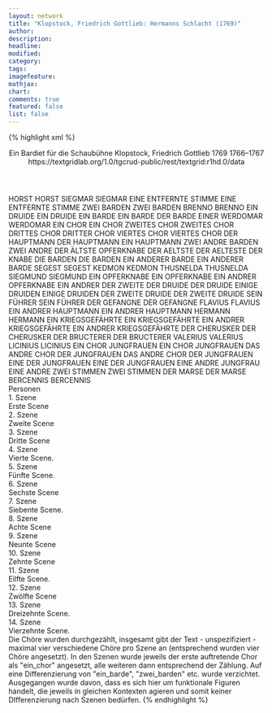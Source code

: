 ```yaml
---
layout: network
title: "Klopstock, Friedrich Gottlieb: Hermanns Schlacht (1769)"
author:
description:
headline:
modified:
category:
tags:
imagefeature: 
mathjax: 
chart: 
comments: true
featured: false
list: false
---
```

{% highlight xml %}
<?xml-model href="https://raw.githubusercontent.com/DLiNa/project/master/rules/lina.rnc"?><?xml-model href="https://raw.githubusercontent.com/DLiNa/project/master/rules/lina.sch"?>
<play xmlns="http://lina.digital">
  <header>
    <title>Hermanns Schlacht</title>
    <subtitle>Ein Bardiet für die Schaubühne</subtitle>
    <genretitle/>
    <author>Klopstock, Friedrich Gottlieb</author>
    <date type="print" when="1769">1769</date>
    <date type="premiere"/>
    <date type="written" when="1767">1766–1767</date>
    <source>https://textgridlab.org/1.0/tgcrud-public/rest/textgrid:r1hd.0/data</source>
  </header>
  <personae>
    <character>
      <name>HORST</name>
      <alias xml:id="horst">
        <name>HORST</name>
      </alias>
    </character>
    <character>
      <name>SIEGMAR</name>
      <alias xml:id="siegmar">
        <name>SIEGMAR</name>
      </alias>
    </character>
    <character>
      <name>EINE ENTFERNTE STIMME</name>
      <alias xml:id="eine_entfernte_stimme">
        <name>EINE ENTFERNTE STIMME</name>
      </alias>
    </character>
    <character>
      <name>ZWEI BARDEN</name>
      <alias xml:id="zwei_barden">
        <name>ZWEI BARDEN</name>
      </alias>
    </character>
    <character>
      <name>BRENNO</name>
      <alias xml:id="brenno">
        <name>BRENNO</name>
      </alias>
    </character>
    <character>
      <name>EIN DRUIDE</name>
      <alias xml:id="ein_druide">
        <name>EIN DRUIDE</name>
      </alias>
    </character>
    <character>
      <name>EIN BARDE</name>
      <alias xml:id="ein_barde">
        <name>EIN BARDE</name>
      </alias>
      <alias xml:id="der_barde">
        <name>DER BARDE</name>
      </alias>
      <alias xml:id="einer">
        <name>EINER</name>
      </alias>
    </character>
    <character>
      <name>WERDOMAR</name>
      <alias xml:id="werdomar">
        <name>WERDOMAR</name>
      </alias>
    </character>
    <character>
      <name>EIN CHOR</name>
      <alias xml:id="ein_chor">
        <name>EIN CHOR</name>
      </alias>
    </character>
    <character>
      <name>ZWEITES CHOR</name>
      <alias xml:id="zweites_chor">
        <name>ZWEITES CHOR</name>
      </alias>
    </character>
    <character>
      <name>DRITTES CHOR</name>
      <alias xml:id="drittes_chor">
        <name>DRITTER CHOR</name>
      </alias>
    </character>
    <character>
      <name>VIERTES CHOR</name>
      <alias xml:id="viertes_chor">
        <name>VIERTES CHOR</name>
      </alias>
    </character>
    <character>
      <name>DER HAUPTMANN</name>
      <alias xml:id="der_hauptmann">
        <name>DER HAUPTMANN</name>
      </alias>
      <alias xml:id="ein_hauptmann">
        <name>EIN HAUPTMANN</name>
      </alias>
    </character>
    <character>
      <name>ZWEI ANDRE BARDEN</name>
      <alias xml:id="zwei_andre">
        <name>ZWEI ANDRE</name>
      </alias>
    </character>
    <character>
      <name>DER ÄLTSTE OPFERKNABE</name>
      <alias xml:id="der_aeltste">
        <name>DER AELTSTE</name>
      </alias>
      <alias xml:id="der_aelteste">
        <name>DER AELTESTE</name>
      </alias>
      <alias xml:id="der_knabe">
        <name>DER KNABE</name>
      </alias>
    </character>
    <character>
      <name>DIE BARDEN</name>
      <alias xml:id="die_barden">
        <name>DIE BARDEN</name>
      </alias>
    </character>
    <character>
      <name>EIN ANDERER BARDE</name>
      <alias xml:id="ein_anderer_barde">
        <name>EIN ANDERER BARDE</name>
      </alias>
    </character>
    <character>
      <name>SEGEST</name>
      <alias xml:id="segest">
        <name>SEGEST</name>
      </alias>
    </character>
    <character>
      <name>KEDMON</name>
      <alias xml:id="kedmon">
        <name>KEDMON</name>
      </alias>
    </character>
    <character>
      <name>THUSNELDA</name>
      <alias xml:id="thusnelda">
        <name>THUSNELDA</name>
      </alias>
    </character>
    <character>
      <name>SIEGMUND</name>
      <alias xml:id="siegmund">
        <name>SIEGMUND</name>
      </alias>
    </character>
    <character>
      <name>EIN OPFERKNABE</name>
      <alias xml:id="ein_opferknabe">
        <name>EIN OPFERKNABE</name>
      </alias>
    </character>
    <character>
      <name>EIN ANDRER OPFERKNABE</name>
      <alias xml:id="ein_andrer_opferknabe">
        <name>EIN ANDRER</name>
      </alias>
      <alias xml:id="der_zweite">
        <name>DER ZWEITE</name>
      </alias>
    </character>
    <character>
      <name>DER DRUIDE</name>
      <alias xml:id="der_druide">
        <name>DER DRUIDE</name>
      </alias>
    </character>
    <character>
      <name>EINIGE DRUIDEN</name>
      <alias xml:id="einige_druiden">
        <name>EINIGE DRUIDEN</name>
      </alias>
    </character>
    <character>
      <name>DER ZWEITE DRUIDE</name>
      <alias xml:id="der_zweite_druide">
        <name>DER ZWEITE DRUIDE</name>
      </alias>
    </character>
    <character>
      <name>SEIN FÜHRER</name>
      <alias xml:id="sein_führer">
        <name>SEIN FÜHRER</name>
      </alias>
    </character>
    <character>
      <name>DER GEFANGNE</name>
      <alias xml:id="der_gefangne">
        <name>DER GEFANGNE</name>
      </alias>
    </character>
    <character>
      <name>FLAVIUS</name>
      <alias xml:id="flavius">
        <name>FLAVIUS</name>
      </alias>
    </character>
    <character>
      <name>EIN ANDRER HAUPTMANN</name>
      <alias xml:id="ein_andrer_hauptmann">
        <name>EIN ANDRER HAUPTMANN</name>
      </alias>
    </character>
    <character>
      <name>HERMANN</name>
      <alias xml:id="hermann">
        <name>HERMANN</name>
      </alias>
    </character>
    <character>
      <name>EIN KRIEGSGEFÄHRTE</name>
      <alias xml:id="ein_kriegsgefährte">
        <name>EIN KRIEGSGEFÄHRTE</name>
      </alias>
    </character>
    <character>
      <name>EIN ANDRER KRIEGSGEFÄHRTE</name>
      <alias xml:id="ein_andrer">
        <name>EIN ANDRER KRIEGSGEFÄHRTE</name>
      </alias>
    </character>
    <character>
      <name>DER CHERUSKER</name>
      <alias xml:id="der_cherusker">
        <name>DER CHERUSKER</name>
      </alias>
    </character>
    <character>
      <name>DER BRUCTERER</name>
      <alias xml:id="der_bructerer">
        <name>DER BRUCTERER</name>
      </alias>
    </character>
    <character>
      <name>VALERIUS</name>
      <alias xml:id="valerius">
        <name>VALERIUS</name>
      </alias>
    </character>
    <character>
      <name>LICINIUS</name>
      <alias xml:id="licinius">
        <name>LICINIUS</name>
      </alias>
    </character>
    <character>
      <name>EIN CHOR JUNGFRAUEN</name>
      <alias xml:id="ein_chor_jungfrauen">
        <name>EIN CHOR JUNGFRAUEN</name>
      </alias>
    </character>
    <character>
      <name>DAS ANDRE CHOR DER JUNGFRAUEN</name>
      <alias xml:id="das_andre_chor_der_jungfrauen">
        <name>DAS ANDRE CHOR DER JUNGFRAUEN</name>
      </alias>
    </character>
    <character>
      <name>EINE DER JUNGFRAUEN</name>
      <alias xml:id="eine_der_jungfrauen">
        <name>EINE DER JUNGFRAUEN</name>
      </alias>
    </character>
    <character>
      <name>EINE ANDRE JUNGFRAU</name>
      <alias xml:id="eine_andre">
        <name>EINE ANDRE</name>
      </alias>
    </character>
    <character>
      <name>ZWEI STIMMEN</name>
      <alias xml:id="zwei_stimmen">
        <name>ZWEI STIMMEN</name>
      </alias>
    </character>
    <character>
      <name>DER MARSE</name>
      <alias xml:id="der_marse">
        <name>DER MARSE</name>
      </alias>
    </character>
    <character>
      <name>BERCENNIS</name>
      <alias xml:id="bercennis">
        <name>BERCENNIS</name>
      </alias>
    </character>
  </personae>
  <text>
    <div>
      <head>Personen</head>
    </div>
    <div>
      <head>1. Szene</head>
      <div>
        <head>Erste Scene</head>
        <sp who="#horst">
          <amount n="24" unit="speech_acts"/>
          <amount n="493" unit="words"/>
          <amount n="13" unit="lines"/>
          <amount n="2727" unit="chars"/>
        </sp>
        <sp who="#siegmar">
          <amount n="24" unit="speech_acts"/>
          <amount n="864" unit="words"/>
          <amount n="12" unit="lines"/>
          <amount n="4637" unit="chars"/>
        </sp>
        <sp who="#eine_entfernte_stimme">
          <amount n="1" unit="speech_acts"/>
          <amount n="9" unit="words"/>
          <amount n="1" unit="lines"/>
          <amount n="60" unit="chars"/>
        </sp>
      </div>
    </div>
    <div>
      <head>2. Szene</head>
      <div>
        <head>Zweite Scene</head>
        <sp who="#siegmar">
          <amount n="36" unit="speech_acts"/>
          <amount n="785" unit="words"/>
          <amount n="21" unit="lines"/>
          <amount n="4332" unit="chars"/>
        </sp>
        <sp who="#der_aeltste">
          <amount n="2" unit="speech_acts"/>
          <amount n="30" unit="words"/>
          <amount n="1" unit="lines"/>
          <amount n="194" unit="chars"/>
        </sp>
        <sp who="#zwei_barden">
          <amount n="3" unit="speech_acts"/>
          <amount n="115" unit="words"/>
          <amount n="17" unit="lines"/>
          <amount n="625" unit="chars"/>
        </sp>
        <sp who="#brenno">
          <amount n="29" unit="speech_acts"/>
          <amount n="689" unit="words"/>
          <amount n="51" unit="lines"/>
          <amount n="3849" unit="chars"/>
        </sp>
        <sp who="#ein_druide">
          <amount n="2" unit="speech_acts"/>
          <amount n="14" unit="words"/>
          <amount n="2" unit="lines"/>
          <amount n="71" unit="chars"/>
        </sp>
        <sp who="#ein_barde">
          <amount n="1" unit="speech_acts"/>
          <amount n="17" unit="words"/>
          <amount n="1" unit="lines"/>
          <amount n="82" unit="chars"/>
        </sp>
        <sp who="#der_barde">
          <amount n="1" unit="speech_acts"/>
          <amount n="28" unit="words"/>
          <amount n="160" unit="chars"/>
        </sp>
        <sp who="#werdomar">
          <amount n="2" unit="speech_acts"/>
          <amount n="66" unit="words"/>
          <amount n="356" unit="chars"/>
        </sp>
        <sp who="#ein_chor #zweites_chor">
          <amount n="3" unit="speech_acts"/>
          <amount n="136" unit="words"/>
          <amount n="20" unit="lines"/>
          <amount n="763" unit="chars"/>
        </sp>
        <sp who="#ein_chor #zweites_chor #drittes_chor">
          <amount n="2" unit="speech_acts"/>
          <amount n="82" unit="words"/>
          <amount n="16" unit="lines"/>
          <amount n="460" unit="chars"/>
        </sp>
        <sp who="#zwei_barden #zwei_andre #ein_barde #ein_chor #zweites_chor #drittes_chor">
          <amount n="3" unit="speech_acts"/>
          <amount n="153" unit="words"/>
          <amount n="20" unit="lines"/>
          <amount n="820" unit="chars"/>
        </sp>
        <sp who="#der_hauptmann">
          <amount n="4" unit="speech_acts"/>
          <amount n="165" unit="words"/>
          <amount n="2" unit="lines"/>
          <amount n="889" unit="chars"/>
        </sp>
        <sp who="#zwei_andre">
          <amount n="1" unit="speech_acts"/>
          <amount n="19" unit="words"/>
          <amount n="4" unit="lines"/>
          <amount n="111" unit="chars"/>
        </sp>
        <sp who="#ein_chor">
          <amount n="1" unit="speech_acts"/>
          <amount n="33" unit="words"/>
          <amount n="4" unit="lines"/>
          <amount n="180" unit="chars"/>
        </sp>
        <sp who="#ein_hauptmann">
          <amount n="1" unit="speech_acts"/>
          <amount n="124" unit="words"/>
          <amount n="682" unit="chars"/>
        </sp>
      </div>
    </div>
    <div>
      <head>3. Szene</head>
      <div>
        <head>Dritte Scene</head>
        <sp who="#horst">
          <amount n="7" unit="speech_acts"/>
          <amount n="80" unit="words"/>
          <amount n="5" unit="lines"/>
          <amount n="439" unit="chars"/>
        </sp>
        <sp who="#der_hauptmann">
          <amount n="1" unit="speech_acts"/>
          <amount n="7" unit="words"/>
          <amount n="1" unit="lines"/>
          <amount n="38" unit="chars"/>
        </sp>
        <sp who="#siegmar">
          <amount n="15" unit="speech_acts"/>
          <amount n="268" unit="words"/>
          <amount n="8" unit="lines"/>
          <amount n="1500" unit="chars"/>
        </sp>
        <sp who="#brenno">
          <amount n="11" unit="speech_acts"/>
          <amount n="346" unit="words"/>
          <amount n="8" unit="lines"/>
          <amount n="1925" unit="chars"/>
        </sp>
        <sp who="#der_aeltste">
          <amount n="1" unit="speech_acts"/>
          <amount n="9" unit="words"/>
          <amount n="1" unit="lines"/>
          <amount n="48" unit="chars"/>
        </sp>
        <sp who="#ein_barde">
          <amount n="3" unit="speech_acts"/>
          <amount n="61" unit="words"/>
          <amount n="5" unit="lines"/>
          <amount n="312" unit="chars"/>
        </sp>
        <sp who="#die_barden">
          <amount n="1" unit="speech_acts"/>
        </sp>
        <sp who="#ein_chor #zweites_chor">
          <amount n="2" unit="speech_acts"/>
          <amount n="217" unit="words"/>
          <amount n="32" unit="lines"/>
          <amount n="1176" unit="chars"/>
        </sp>
        <sp who="#ein_chor">
          <amount n="4" unit="speech_acts"/>
          <amount n="132" unit="words"/>
          <amount n="16" unit="lines"/>
          <amount n="719" unit="chars"/>
        </sp>
        <sp who="#zweites_chor">
          <amount n="1" unit="speech_acts"/>
          <amount n="28" unit="words"/>
          <amount n="4" unit="lines"/>
          <amount n="145" unit="chars"/>
        </sp>
        <sp who="#ein_chor #zweites_chor">
          <amount n="1" unit="speech_acts"/>
          <amount n="30" unit="words"/>
          <amount n="4" unit="lines"/>
          <amount n="158" unit="chars"/>
        </sp>
        <sp who="#zwei_barden">
          <amount n="2" unit="speech_acts"/>
          <amount n="38" unit="words"/>
          <amount n="5" unit="lines"/>
          <amount n="209" unit="chars"/>
        </sp>
        <sp who="#einer">
          <amount n="1" unit="speech_acts"/>
          <amount n="25" unit="words"/>
          <amount n="4" unit="lines"/>
          <amount n="148" unit="chars"/>
        </sp>
        <sp who="#ein_barde #die_barden #ein_chor #zweites_chor #drittes_chor #zwei_barden #einer #ein_anderer_barde">
          <amount n="4" unit="speech_acts"/>
          <amount n="126" unit="words"/>
          <amount n="20" unit="lines"/>
          <amount n="731" unit="chars"/>
        </sp>
        <sp who="#ein_chor #zweites_chor">
          <amount n="2" unit="speech_acts"/>
          <amount n="171" unit="words"/>
          <amount n="28" unit="lines"/>
          <amount n="998" unit="chars"/>
        </sp>
        <sp who="#ein_chor #zweites_chor #drittes_chor">
          <amount n="3" unit="speech_acts"/>
          <amount n="331" unit="words"/>
          <amount n="48" unit="lines"/>
          <amount n="1861" unit="chars"/>
        </sp>
        <sp who="#ein_anderer_barde">
          <amount n="1" unit="speech_acts"/>
          <amount n="7" unit="words"/>
          <amount n="1" unit="lines"/>
          <amount n="34" unit="chars"/>
        </sp>
      </div>
    </div>
    <div>
      <head>4. Szene</head>
      <div>
        <head>Vierte Scene.</head>
        <sp who="#segest">
          <amount n="17" unit="speech_acts"/>
          <amount n="285" unit="words"/>
          <amount n="11" unit="lines"/>
          <amount n="1528" unit="chars"/>
        </sp>
        <sp who="#brenno">
          <amount n="19" unit="speech_acts"/>
          <amount n="517" unit="words"/>
          <amount n="9" unit="lines"/>
          <amount n="2836" unit="chars"/>
        </sp>
        <sp who="#kedmon">
          <amount n="1" unit="speech_acts"/>
          <amount n="12" unit="words"/>
          <amount n="1" unit="lines"/>
          <amount n="68" unit="chars"/>
        </sp>
        <sp who="#ein_barde">
          <amount n="1" unit="speech_acts"/>
          <amount n="4" unit="words"/>
          <amount n="1" unit="lines"/>
          <amount n="20" unit="chars"/>
        </sp>
        <sp who="#zwei_barden">
          <amount n="1" unit="speech_acts"/>
          <amount n="41" unit="words"/>
          <amount n="8" unit="lines"/>
          <amount n="233" unit="chars"/>
        </sp>
        <sp who="#ein_chor">
          <amount n="1" unit="speech_acts"/>
          <amount n="77" unit="words"/>
          <amount n="12" unit="lines"/>
          <amount n="400" unit="chars"/>
        </sp>
        <sp who="#ein_chor #zweites_chor">
          <amount n="1" unit="speech_acts"/>
          <amount n="22" unit="words"/>
          <amount n="4" unit="lines"/>
          <amount n="112" unit="chars"/>
        </sp>
        <sp who="#drittes_chor #viertes_chor">
          <amount n="1" unit="speech_acts"/>
          <amount n="17" unit="words"/>
          <amount n="4" unit="lines"/>
          <amount n="101" unit="chars"/>
        </sp>
        <sp who="#ein_barde #zwei_barden #ein_chor #zweites_chor #drittes_chor #viertes_chor">
          <amount n="1" unit="speech_acts"/>
          <amount n="77" unit="words"/>
          <amount n="12" unit="lines"/>
          <amount n="435" unit="chars"/>
        </sp>
      </div>
    </div>
    <div>
      <head>5. Szene</head>
      <div>
        <head>Fünfte Scene.</head>
        <sp who="#thusnelda">
          <amount n="7" unit="speech_acts"/>
          <amount n="119" unit="words"/>
          <amount n="4" unit="lines"/>
          <amount n="682" unit="chars"/>
        </sp>
        <sp who="#brenno">
          <amount n="6" unit="speech_acts"/>
          <amount n="157" unit="words"/>
          <amount n="1" unit="lines"/>
          <amount n="906" unit="chars"/>
        </sp>
        <sp who="#ein_barde">
          <amount n="1" unit="speech_acts"/>
          <amount n="10" unit="words"/>
          <amount n="1" unit="lines"/>
          <amount n="70" unit="chars"/>
        </sp>
        <sp who="#werdomar">
          <amount n="2" unit="speech_acts"/>
          <amount n="36" unit="words"/>
          <amount n="1" unit="lines"/>
          <amount n="196" unit="chars"/>
        </sp>
      </div>
    </div>
    <div>
      <head>6. Szene</head>
      <div>
        <head>Sechste Scene</head>
        <sp who="#siegmund">
          <amount n="12" unit="speech_acts"/>
          <amount n="316" unit="words"/>
          <amount n="4" unit="lines"/>
          <amount n="1733" unit="chars"/>
        </sp>
        <sp who="#thusnelda">
          <amount n="3" unit="speech_acts"/>
          <amount n="33" unit="words"/>
          <amount n="3" unit="lines"/>
          <amount n="182" unit="chars"/>
        </sp>
        <sp who="#brenno">
          <amount n="25" unit="speech_acts"/>
          <amount n="660" unit="words"/>
          <amount n="15" unit="lines"/>
          <amount n="3708" unit="chars"/>
        </sp>
        <sp who="#kedmon">
          <amount n="6" unit="speech_acts"/>
          <amount n="266" unit="words"/>
          <amount n="3" unit="lines"/>
          <amount n="1575" unit="chars"/>
        </sp>
        <sp who="#werdomar">
          <amount n="7" unit="speech_acts"/>
          <amount n="192" unit="words"/>
          <amount n="3" unit="lines"/>
          <amount n="1038" unit="chars"/>
        </sp>
        <sp who="#ein_chor">
          <amount n="2" unit="speech_acts"/>
          <amount n="49" unit="words"/>
          <amount n="8" unit="lines"/>
          <amount n="270" unit="chars"/>
        </sp>
        <sp who="#zweites_chor">
          <amount n="1" unit="speech_acts"/>
          <amount n="28" unit="words"/>
          <amount n="4" unit="lines"/>
          <amount n="143" unit="chars"/>
        </sp>
        <sp who="#ein_chor #zweites_chor">
          <amount n="2" unit="speech_acts"/>
          <amount n="66" unit="words"/>
          <amount n="12" unit="lines"/>
          <amount n="374" unit="chars"/>
        </sp>
        <sp who="#zwei_barden">
          <amount n="1" unit="speech_acts"/>
          <amount n="20" unit="words"/>
          <amount n="4" unit="lines"/>
          <amount n="120" unit="chars"/>
        </sp>
        <sp who="#ein_chor #zweites_chor #drittes_chor">
          <amount n="2" unit="speech_acts"/>
          <amount n="75" unit="words"/>
          <amount n="12" unit="lines"/>
          <amount n="404" unit="chars"/>
        </sp>
        <sp who="#ein_chor #zweites_chor #drittes_chor #zwei_barden">
          <amount n="3" unit="speech_acts"/>
          <amount n="202" unit="words"/>
          <amount n="32" unit="lines"/>
          <amount n="1279" unit="chars"/>
        </sp>
        <sp who="#zweites_chor">
          <amount n="1" unit="speech_acts"/>
          <amount n="25" unit="words"/>
          <amount n="4" unit="lines"/>
          <amount n="128" unit="chars"/>
        </sp>
        <sp who="#drittes_chor">
          <amount n="1" unit="speech_acts"/>
          <amount n="24" unit="words"/>
          <amount n="4" unit="lines"/>
          <amount n="129" unit="chars"/>
        </sp>
        <sp who="#ein_opferknabe">
          <amount n="1" unit="speech_acts"/>
          <amount n="13" unit="words"/>
          <amount n="1" unit="lines"/>
          <amount n="63" unit="chars"/>
        </sp>
        <sp who="#ein_andrer_opferknabe">
          <amount n="1" unit="speech_acts"/>
          <amount n="5" unit="words"/>
          <amount n="1" unit="lines"/>
          <amount n="24" unit="chars"/>
        </sp>
        <sp who="#der_aeltste">
          <amount n="2" unit="speech_acts"/>
          <amount n="118" unit="words"/>
          <amount n="1" unit="lines"/>
          <amount n="654" unit="chars"/>
        </sp>
        <sp who="#der_zweite">
          <amount n="1" unit="speech_acts"/>
          <amount n="15" unit="words"/>
          <amount n="1" unit="lines"/>
          <amount n="81" unit="chars"/>
        </sp>
        <sp who="#der_knabe">
          <amount n="8" unit="speech_acts"/>
          <amount n="175" unit="words"/>
          <amount n="4" unit="lines"/>
          <amount n="985" unit="chars"/>
        </sp>
      </div>
    </div>
    <div>
      <head>7. Szene</head>
      <div>
        <head>Siebente Scene.</head>
        <sp who="#horst">
          <amount n="7" unit="speech_acts"/>
          <amount n="119" unit="words"/>
          <amount n="4" unit="lines"/>
          <amount n="642" unit="chars"/>
        </sp>
        <sp who="#brenno">
          <amount n="6" unit="speech_acts"/>
          <amount n="177" unit="words"/>
          <amount n="4" unit="lines"/>
          <amount n="968" unit="chars"/>
        </sp>
        <sp who="#siegmar">
          <amount n="18" unit="speech_acts"/>
          <amount n="720" unit="words"/>
          <amount n="5" unit="lines"/>
          <amount n="3966" unit="chars"/>
        </sp>
        <sp who="#ein_hauptmann">
          <amount n="1" unit="speech_acts"/>
          <amount n="50" unit="words"/>
          <amount n="280" unit="chars"/>
        </sp>
        <sp who="#der_hauptmann">
          <amount n="4" unit="speech_acts"/>
          <amount n="43" unit="words"/>
          <amount n="3" unit="lines"/>
          <amount n="224" unit="chars"/>
        </sp>
        <sp who="#werdomar">
          <amount n="4" unit="speech_acts"/>
          <amount n="42" unit="words"/>
          <amount n="4" unit="lines"/>
          <amount n="259" unit="chars"/>
        </sp>
        <sp who="#ein_chor">
          <amount n="3" unit="speech_acts"/>
          <amount n="79" unit="words"/>
          <amount n="12" unit="lines"/>
          <amount n="425" unit="chars"/>
        </sp>
        <sp who="#ein_chor #zweites_chor #drittes_chor">
          <amount n="10" unit="speech_acts"/>
          <amount n="166" unit="words"/>
          <amount n="29" unit="lines"/>
          <amount n="963" unit="chars"/>
        </sp>
        <sp who="#ein_chor #zweites_chor">
          <amount n="2" unit="speech_acts"/>
          <amount n="53" unit="words"/>
          <amount n="8" unit="lines"/>
          <amount n="296" unit="chars"/>
        </sp>
        <sp who="#ein_chor #zweites_chor #drittes_chor">
          <amount n="3" unit="speech_acts"/>
          <amount n="111" unit="words"/>
          <amount n="16" unit="lines"/>
          <amount n="577" unit="chars"/>
        </sp>
      </div>
    </div>
    <div>
      <head>8. Szene</head>
      <div>
        <head>Achte Scene</head>
        <sp who="#die_barden">
          <amount n="1" unit="speech_acts"/>
          <amount n="22" unit="words"/>
          <amount n="4" unit="lines"/>
          <amount n="130" unit="chars"/>
        </sp>
        <sp who="#ein_opferknabe #ein_andrer_opferknabe">
          <amount n="1" unit="speech_acts"/>
          <amount n="12" unit="words"/>
          <amount n="1" unit="lines"/>
          <amount n="79" unit="chars"/>
        </sp>
        <sp who="#ein_opferknabe">
          <amount n="1" unit="speech_acts"/>
          <amount n="11" unit="words"/>
          <amount n="1" unit="lines"/>
          <amount n="60" unit="chars"/>
        </sp>
        <sp who="#werdomar">
          <amount n="3" unit="speech_acts"/>
          <amount n="41" unit="words"/>
          <amount n="2" unit="lines"/>
          <amount n="206" unit="chars"/>
        </sp>
        <sp who="#der_knabe">
          <amount n="5" unit="speech_acts"/>
          <amount n="204" unit="words"/>
          <amount n="1" unit="lines"/>
          <amount n="1152" unit="chars"/>
        </sp>
        <sp who="#siegmar">
          <amount n="9" unit="speech_acts"/>
          <amount n="367" unit="words"/>
          <amount n="2" unit="lines"/>
          <amount n="2041" unit="chars"/>
        </sp>
        <sp who="#brenno">
          <amount n="8" unit="speech_acts"/>
          <amount n="196" unit="words"/>
          <amount n="4" unit="lines"/>
          <amount n="1089" unit="chars"/>
        </sp>
        <sp who="#ein_barde">
          <amount n="2" unit="speech_acts"/>
          <amount n="26" unit="words"/>
          <amount n="2" unit="lines"/>
          <amount n="151" unit="chars"/>
        </sp>
        <sp who="#ein_druide">
          <amount n="1" unit="speech_acts"/>
          <amount n="33" unit="words"/>
          <amount n="162" unit="chars"/>
        </sp>
        <sp who="#der_druide">
          <amount n="3" unit="speech_acts"/>
          <amount n="32" unit="words"/>
          <amount n="3" unit="lines"/>
          <amount n="189" unit="chars"/>
        </sp>
        <sp who="#einige_druiden #die_barden">
          <amount n="1" unit="speech_acts"/>
          <amount n="4" unit="words"/>
          <amount n="1" unit="lines"/>
          <amount n="23" unit="chars"/>
        </sp>
        <sp who="#der_zweite_druide">
          <amount n="1" unit="speech_acts"/>
          <amount n="6" unit="words"/>
          <amount n="1" unit="lines"/>
          <amount n="29" unit="chars"/>
        </sp>
        <sp who="#kedmon">
          <amount n="1" unit="speech_acts"/>
          <amount n="13" unit="words"/>
          <amount n="1" unit="lines"/>
          <amount n="70" unit="chars"/>
        </sp>
        <sp who="#ein_hauptmann">
          <amount n="1" unit="speech_acts"/>
          <amount n="81" unit="words"/>
          <amount n="490" unit="chars"/>
        </sp>
        <sp who="#horst">
          <amount n="2" unit="speech_acts"/>
          <amount n="87" unit="words"/>
          <amount n="1" unit="lines"/>
          <amount n="497" unit="chars"/>
        </sp>
      </div>
    </div>
    <div>
      <head>9. Szene</head>
      <div>
        <head>Neunte Scene</head>
        <sp who="#ein_barde">
          <amount n="1" unit="speech_acts"/>
          <amount n="19" unit="words"/>
          <amount n="107" unit="chars"/>
        </sp>
        <sp who="#brenno">
          <amount n="16" unit="speech_acts"/>
          <amount n="252" unit="words"/>
          <amount n="10" unit="lines"/>
          <amount n="1363" unit="chars"/>
        </sp>
        <sp who="#der_barde">
          <amount n="1" unit="speech_acts"/>
          <amount n="30" unit="words"/>
          <amount n="168" unit="chars"/>
        </sp>
        <sp who="#sein_führer">
          <amount n="1" unit="speech_acts"/>
          <amount n="22" unit="words"/>
          <amount n="122" unit="chars"/>
        </sp>
        <sp who="#der_gefangne">
          <amount n="6" unit="speech_acts"/>
          <amount n="52" unit="words"/>
          <amount n="5" unit="lines"/>
          <amount n="283" unit="chars"/>
        </sp>
        <sp who="#flavius">
          <amount n="7" unit="speech_acts"/>
          <amount n="111" unit="words"/>
          <amount n="5" unit="lines"/>
          <amount n="619" unit="chars"/>
        </sp>
        <sp who="#werdomar">
          <amount n="4" unit="speech_acts"/>
          <amount n="87" unit="words"/>
          <amount n="2" unit="lines"/>
          <amount n="515" unit="chars"/>
        </sp>
      </div>
    </div>
    <div>
      <head>10. Szene</head>
      <div>
        <head>Zehnte Scene</head>
        <sp who="#thusnelda">
          <amount n="8" unit="speech_acts"/>
          <amount n="343" unit="words"/>
          <amount n="4" unit="lines"/>
          <amount n="1948" unit="chars"/>
        </sp>
        <sp who="#brenno">
          <amount n="7" unit="speech_acts"/>
          <amount n="67" unit="words"/>
          <amount n="6" unit="lines"/>
          <amount n="371" unit="chars"/>
        </sp>
        <sp who="#ein_hauptmann">
          <amount n="1" unit="speech_acts"/>
          <amount n="52" unit="words"/>
          <amount n="314" unit="chars"/>
        </sp>
        <sp who="#ein_andrer_hauptmann">
          <amount n="1" unit="speech_acts"/>
          <amount n="29" unit="words"/>
          <amount n="174" unit="chars"/>
        </sp>
        <sp who="#der_hauptmann">
          <amount n="1" unit="speech_acts"/>
          <amount n="19" unit="words"/>
          <amount n="4" unit="lines"/>
          <amount n="115" unit="chars"/>
        </sp>
      </div>
    </div>
    <div>
      <head>11. Szene</head>
      <div>
        <head>Eilfte Scene.</head>
        <sp who="#hermann">
          <amount n="65" unit="speech_acts"/>
          <amount n="2824" unit="words"/>
          <amount n="44" unit="lines"/>
          <amount n="15807" unit="chars"/>
        </sp>
        <sp who="#thusnelda">
          <amount n="30" unit="speech_acts"/>
          <amount n="1125" unit="words"/>
          <amount n="81" unit="lines"/>
          <amount n="6279" unit="chars"/>
        </sp>
        <sp who="#ein_kriegsgefährte">
          <amount n="1" unit="speech_acts"/>
          <amount n="3" unit="words"/>
          <amount n="1" unit="lines"/>
          <amount n="12" unit="chars"/>
        </sp>
        <sp who="#ein_andrer">
          <amount n="1" unit="speech_acts"/>
          <amount n="3" unit="words"/>
          <amount n="1" unit="lines"/>
          <amount n="12" unit="chars"/>
        </sp>
        <sp who="#horst">
          <amount n="2" unit="speech_acts"/>
          <amount n="10" unit="words"/>
          <amount n="2" unit="lines"/>
          <amount n="52" unit="chars"/>
        </sp>
        <sp who="#ein_chor #zweites_chor #drittes_chor #viertes_chor #ein_barde">
          <amount n="2" unit="speech_acts"/>
          <amount n="110" unit="words"/>
          <amount n="21" unit="lines"/>
          <amount n="678" unit="chars"/>
        </sp>
        <sp who="#drittes_chor #viertes_chor">
          <amount n="1" unit="speech_acts"/>
          <amount n="39" unit="words"/>
          <amount n="8" unit="lines"/>
          <amount n="238" unit="chars"/>
        </sp>
        <sp who="#brenno">
          <amount n="24" unit="speech_acts"/>
          <amount n="613" unit="words"/>
          <amount n="12" unit="lines"/>
          <amount n="3406" unit="chars"/>
        </sp>
        <sp who="#der_cherusker">
          <amount n="2" unit="speech_acts"/>
          <amount n="119" unit="words"/>
          <amount n="1" unit="lines"/>
          <amount n="640" unit="chars"/>
        </sp>
        <sp who="#der_bructerer">
          <amount n="1" unit="speech_acts"/>
          <amount n="79" unit="words"/>
          <amount n="440" unit="chars"/>
        </sp>
        <sp who="#valerius">
          <amount n="16" unit="speech_acts"/>
          <amount n="262" unit="words"/>
          <amount n="12" unit="lines"/>
          <amount n="1429" unit="chars"/>
        </sp>
        <sp who="#licinius">
          <amount n="4" unit="speech_acts"/>
          <amount n="23" unit="words"/>
          <amount n="4" unit="lines"/>
          <amount n="141" unit="chars"/>
        </sp>
        <sp who="#flavius">
          <amount n="4" unit="speech_acts"/>
          <amount n="68" unit="words"/>
          <amount n="2" unit="lines"/>
          <amount n="330" unit="chars"/>
        </sp>
        <sp who="#kedmon">
          <amount n="4" unit="speech_acts"/>
          <amount n="8" unit="words"/>
          <amount n="4" unit="lines"/>
          <amount n="40" unit="chars"/>
        </sp>
        <sp who="#ein_chor_jungfrauen">
          <amount n="2" unit="speech_acts"/>
          <amount n="71" unit="words"/>
          <amount n="12" unit="lines"/>
          <amount n="399" unit="chars"/>
        </sp>
        <sp who="#das_andre_chor_der_jungfrauen">
          <amount n="1" unit="speech_acts"/>
          <amount n="26" unit="words"/>
          <amount n="4" unit="lines"/>
          <amount n="150" unit="chars"/>
        </sp>
        <sp who="#ein_chor_jungfrauen #das_andre_chor_der_jungfrauen">
          <amount n="2" unit="speech_acts"/>
          <amount n="78" unit="words"/>
          <amount n="12" unit="lines"/>
          <amount n="457" unit="chars"/>
        </sp>
        <sp who="#eine_der_jungfrauen">
          <amount n="1" unit="speech_acts"/>
          <amount n="15" unit="words"/>
          <amount n="2" unit="lines"/>
          <amount n="80" unit="chars"/>
        </sp>
        <sp who="#eine_andre">
          <amount n="1" unit="speech_acts"/>
          <amount n="16" unit="words"/>
          <amount n="2" unit="lines"/>
          <amount n="85" unit="chars"/>
        </sp>
        <sp who="#ein_barde">
          <amount n="1" unit="speech_acts"/>
          <amount n="3" unit="words"/>
          <amount n="1" unit="lines"/>
          <amount n="20" unit="chars"/>
        </sp>
        <sp who="#ein_hauptmann">
          <amount n="1" unit="speech_acts"/>
          <amount n="3" unit="words"/>
          <amount n="1" unit="lines"/>
          <amount n="17" unit="chars"/>
        </sp>
        <sp who="#der_hauptmann">
          <amount n="3" unit="speech_acts"/>
          <amount n="57" unit="words"/>
          <amount n="2" unit="lines"/>
          <amount n="296" unit="chars"/>
        </sp>
        <sp who="#siegmund">
          <amount n="1" unit="speech_acts"/>
          <amount n="19" unit="words"/>
          <amount n="1" unit="lines"/>
          <amount n="97" unit="chars"/>
        </sp>
      </div>
    </div>
    <div>
      <head>12. Szene</head>
      <div>
        <head>Zwölfte Scene</head>
        <sp who="#der_knabe">
          <amount n="12" unit="speech_acts"/>
          <amount n="351" unit="words"/>
          <amount n="4" unit="lines"/>
          <amount n="1905" unit="chars"/>
        </sp>
        <sp who="#hermann">
          <amount n="15" unit="speech_acts"/>
          <amount n="319" unit="words"/>
          <amount n="13" unit="lines"/>
          <amount n="1722" unit="chars"/>
        </sp>
        <sp who="#brenno">
          <amount n="4" unit="speech_acts"/>
          <amount n="61" unit="words"/>
          <amount n="3" unit="lines"/>
          <amount n="329" unit="chars"/>
        </sp>
        <sp who="#siegmund">
          <amount n="1" unit="speech_acts"/>
          <amount n="20" unit="words"/>
          <amount n="1" unit="lines"/>
          <amount n="97" unit="chars"/>
        </sp>
        <sp who="#thusnelda">
          <amount n="3" unit="speech_acts"/>
          <amount n="94" unit="words"/>
          <amount n="2" unit="lines"/>
          <amount n="548" unit="chars"/>
        </sp>
        <sp who="#werdomar">
          <amount n="4" unit="speech_acts"/>
          <amount n="44" unit="words"/>
          <amount n="4" unit="lines"/>
          <amount n="223" unit="chars"/>
        </sp>
        <sp who="#ein_opferknabe #ein_andrer_opferknabe">
          <amount n="1" unit="speech_acts"/>
          <amount n="4" unit="words"/>
          <amount n="1" unit="lines"/>
          <amount n="30" unit="chars"/>
        </sp>
        <sp who="#ein_opferknabe #ein_andrer_opferknabe">
          <amount n="1" unit="speech_acts"/>
          <amount n="1" unit="words"/>
          <amount n="1" unit="lines"/>
          <amount n="3" unit="chars"/>
        </sp>
        <sp who="#ein_opferknabe">
          <amount n="2" unit="speech_acts"/>
          <amount n="87" unit="words"/>
          <amount n="473" unit="chars"/>
        </sp>
        <sp who="#der_aelteste">
          <amount n="1" unit="speech_acts"/>
          <amount n="207" unit="words"/>
          <amount n="3" unit="lines"/>
          <amount n="1166" unit="chars"/>
        </sp>
        <sp who="#ein_chor #zweites_chor">
          <amount n="2" unit="speech_acts"/>
          <amount n="74" unit="words"/>
          <amount n="12" unit="lines"/>
          <amount n="417" unit="chars"/>
        </sp>
        <sp who="#zwei_stimmen">
          <amount n="1" unit="speech_acts"/>
          <amount n="26" unit="words"/>
          <amount n="4" unit="lines"/>
          <amount n="125" unit="chars"/>
        </sp>
        <sp who="#ein_barde">
          <amount n="1" unit="speech_acts"/>
          <amount n="30" unit="words"/>
          <amount n="4" unit="lines"/>
          <amount n="169" unit="chars"/>
        </sp>
        <sp who="#ein_chor #zweites_chor #drittes_chor">
          <amount n="1" unit="speech_acts"/>
          <amount n="58" unit="words"/>
          <amount n="8" unit="lines"/>
          <amount n="323" unit="chars"/>
        </sp>
        <sp who="#ein_chor #zweites_chor #drittes_chor #ein_barde">
          <amount n="1" unit="speech_acts"/>
          <amount n="22" unit="words"/>
          <amount n="4" unit="lines"/>
          <amount n="130" unit="chars"/>
        </sp>
      </div>
    </div>
    <div>
      <head>13. Szene</head>
      <div>
        <head>Dreizehnte Scene.</head>
        <sp who="#der_marse">
          <amount n="13" unit="speech_acts"/>
          <amount n="346" unit="words"/>
          <amount n="4" unit="lines"/>
          <amount n="1912" unit="chars"/>
        </sp>
        <sp who="#der_cherusker">
          <amount n="8" unit="speech_acts"/>
          <amount n="260" unit="words"/>
          <amount n="2" unit="lines"/>
          <amount n="1354" unit="chars"/>
        </sp>
        <sp who="#brenno">
          <amount n="4" unit="speech_acts"/>
          <amount n="53" unit="words"/>
          <amount n="3" unit="lines"/>
          <amount n="286" unit="chars"/>
        </sp>
        <sp who="#hermann">
          <amount n="9" unit="speech_acts"/>
          <amount n="214" unit="words"/>
          <amount n="4" unit="lines"/>
          <amount n="1222" unit="chars"/>
        </sp>
        <sp who="#thusnelda">
          <amount n="2" unit="speech_acts"/>
          <amount n="52" unit="words"/>
          <amount n="296" unit="chars"/>
        </sp>
        <sp who="#horst">
          <amount n="1" unit="speech_acts"/>
          <amount n="33" unit="words"/>
          <amount n="175" unit="chars"/>
        </sp>
      </div>
    </div>
    <div>
      <head>14. Szene</head>
      <div>
        <head>Vierzehnte Scene.</head>
        <sp who="#bercennis">
          <amount n="13" unit="speech_acts"/>
          <amount n="322" unit="words"/>
          <amount n="4" unit="lines"/>
          <amount n="1841" unit="chars"/>
        </sp>
        <sp who="#hermann">
          <amount n="19" unit="speech_acts"/>
          <amount n="531" unit="words"/>
          <amount n="18" unit="lines"/>
          <amount n="2958" unit="chars"/>
        </sp>
        <sp who="#brenno">
          <amount n="1" unit="speech_acts"/>
          <amount n="10" unit="words"/>
          <amount n="1" unit="lines"/>
          <amount n="65" unit="chars"/>
        </sp>
        <sp who="#werdomar">
          <amount n="3" unit="speech_acts"/>
          <amount n="190" unit="words"/>
          <amount n="1" unit="lines"/>
          <amount n="1062" unit="chars"/>
        </sp>
        <sp who="#horst">
          <amount n="2" unit="speech_acts"/>
          <amount n="38" unit="words"/>
          <amount n="1" unit="lines"/>
          <amount n="211" unit="chars"/>
        </sp>
        <sp who="#der_knabe">
          <amount n="2" unit="speech_acts"/>
          <amount n="39" unit="words"/>
          <amount n="217" unit="chars"/>
        </sp>
      </div>
    </div>
  </text>
  <documentation>
    <change n="1" type="other" who="peertrilcke">
      <path/>
      <orig/>
      <corr/>
      <comment>Die Chöre wurden durchgezählt, insgesamt gibt der Text - unspezifiziert - maximal vier verschiedene Chöre pro Szene an (entsprechend wurden vier Chöre angesetzt). In den Szenen wurde jeweils der erste auftretende Chor als "ein_chor" angesetzt, alle weiteren dann entsprechend der Zählung. </comment>
    </change>
    <change n="2" type="other" who="peertrilcke">
      <path/>
      <orig/>
      <corr/>
      <comment>Auf eine Differenzierung von "ein_barde", "zwei_barden" etc. wurde verzichtet. Ausgegangen wurde davon, dass es sich hier um funktionale Figuren handelt, die jeweils in gleichen Kontexten agieren und somit keiner DIfferenzierung nach Szenen bedürfen.</comment>
    </change>
  </documentation>
</play>
{% endhighlight %}